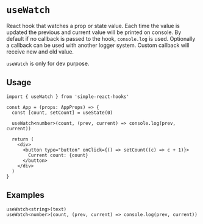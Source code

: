 # `useWatch`

React hook that watches a prop or state value. Each time the value is updated the previous and current value will be printed on console.
By default if no callback is passed to the hook, `console.log` is used. Optionally a callback can be used with another logger system. Custom callback will receive new and old value.

`useWatch` is only for dev purpose.

## Usage

```tsx
import { useWatch } from 'simple-react-hooks'

const App = (props: AppProps) => {
  const [count, setCount] = useState(0)

  useWatch<number>(count, (prev, current) => console.log(prev, current))

  return (
    <div>
      <button type="button" onClick={() => setCount((c) => c + 1)}>
        Current count: {count}
      </button>
    </div>
  )
}
```

## Examples

```tsx
useWatch<string>(text)
useWatch<number>(count, (prev, current) => console.log(prev, current))
```
